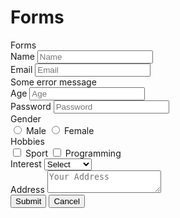 # Forms

<div class="card card-bordered">
<div class="card-header">
  Forms
</div>
<form class="">
  <div class="card-body">
    <div class="form-group">
      <label for="name" class="form-label">Name</label>
      <input id="name" type="text" placeholder="Name" class="form-input" />
    </div>
    <div class="form-group">
      <label for="email" class="form-label">Email</label>
      <input id="email" type="email" placeholder="Email" class="form-input has-error" />
      <div class="text-error-500 text-sm">Some error message</div>
    </div>
    <div class="form-group">
      <label for="age" class="form-label">Age</label>
      <input id="age" type="number" placeholder="Age" class="form-input w-full sm:w-2/12" />
    </div>
    <div class="form-group">
      <label for="password" class="form-label">Password</label>
      <input id="password" type="password" placeholder="Password" class="form-input" />
    </div>
    <div class="form-group">
      <label for="sex" class="form-label">Gender</label>
      <div class="w-full flex gap-4">
        <label class="flex gap-2 items-center">
          <input name="sex" value="male" type="radio" />
          Male
        </label>
        <label class="flex gap-2 items-center">
          <input name="sex" value="female" type="radio" />
          Female
        </label>
      </div>
    </div>
    <div class="form-group">
      <label for="hobbies" class="form-label">Hobbies</label>
      <div class="w-full flex gap-4">
        <label class="flex gap-2 items-center">
          <input name="hobbies" value="sport" type="checkbox" />
          Sport
        </label>
        <label class="flex gap-2 items-center">
          <input name="hobbies" value="programming" type="checkbox" />
          Programming
        </label>
      </div>
    </div>
    <div class="form-group">
      <label for="interest" class="form-label">Interest</label>
      <select id="interest" name="interest" class="form-input">
        <option value="">Select</option>
        <option>Backend</option>
        <option>Frontend</option>
      </select>
    </div>
    <div class="form-group">
      <label for="address" class="form-label">Address</label>
      <textarea id="address" class="form-input" placeholder="Your Address"></textarea>
    </div>
  </div>
  <div class="card-footer pt-3 bg-gray-100">
    <button class="btn btn-primary">Submit</button>
    <button class="btn btn-text btn-default">Cancel</button>
  </div>
</form>
</div>
